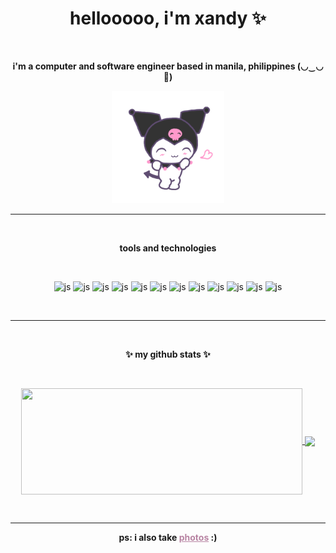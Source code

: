 <h1 align="center">hellooooo, i'm xandy ✨</h1><br/>
<strong><p align="center">i'm a computer and software engineer based in manila, philippines  (◡‿◡🌸)</p></strong>
<p align="center"><img src="./kuromi.gif" width="180" rameBorder="0" class="giphy-embed" allowFullScreen></img></p>
<hr/>
<br/>
<p align="center"><strong>tools and technologies</strong></p>
<br/>

<p align="center">
  <img src="https://img.shields.io/badge/-JavaScript-000?&logo=JavaScript&logoColor=white&color=b884a3" alt="js" />
  <img src="https://img.shields.io/badge/-TypeScript-000?&logo=TypeScript&logoColor=white&color=b884a3" alt="js" />
  <img src="https://img.shields.io/badge/-React-000?&logo=React&logoColor=white&color=b884a3" alt="js" />
  <img src="https://img.shields.io/badge/-React_Native-000?&logo=React&logoColor=white&color=b884a3" alt="js" />
  <img src="https://img.shields.io/badge/-Node.js-000?&logo=Node.js&logoColor=white&color=b884a3" alt="js" />
  <img src="https://img.shields.io/badge/-Next.js-000?&logo=Next.js&logoColor=white&color=b884a3" alt="js" />
  <img src="https://img.shields.io/badge/-MongoDB-000?&logo=MongoDB&logoColor=white&color=b884a3" alt="js" />
  <img src="https://img.shields.io/badge/-Sass-000?&logo=Sass&logoColor=white&color=b884a3" alt="js" />
  <img src="https://img.shields.io/badge/-Bulma-000?&logo=Bulma&logoColor=white&color=b884a3" alt="js" />
  <img src="https://img.shields.io/badge/-Figma-000?&logo=Figma&logoColor=white&color=b884a3" alt="js" />
  <img src="https://img.shields.io/badge/-Adobe_Photoshop-000?&logo=Adobe-Photoshop&logoColor=white&color=b884a3" alt="js" />
  <img src="https://img.shields.io/badge/-Adobe_XD-000?&logo=Adobe-XD&logoColor=white&color=b884a3" alt="js" />
</p>
<br/>
<hr/>
<br/>
<p align="center"><strong>✨ my github stats ✨</strong></p>
<br/>
<p align="center">
  <a href="https://github.com/xvnds">
    <img width=450 height=170 align="center" src="https://github-readme-stats.vercel.app/api?username=xvnds&theme=panda&show_icons=true&count_private=true" />
  </a>
  <a href="https://github.com/xvnds">
    <img align="center" src="https://github-readme-stats.vercel.app/api/top-langs/?username=xvnds&theme=panda&layout=compact" />
  </a>
</p>
<br/>
<hr/>
<p align="center"><strong>ps: i also take <a href="https://www.lomography.com/homes/xandyuck" style="color:#b884a3;">photos</a> :)</strong></p>
